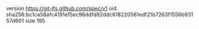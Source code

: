 version https://git-lfs.github.com/spec/v1
oid sha256:bc1ca58afc4191e15ec96ddfd92ddc618220561edf21b7263f1556b93157d601
size 195
